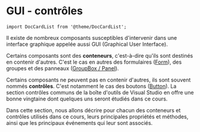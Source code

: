 # GUI - contrôles

```mdx-code-block
import DocCardList from '@theme/DocCardList';
```

Il existe de nombreux composants susceptibles d'intervenir dans une interface graphique appelée aussi GUI (Graphical User Interface).

Certains composants sont des **conteneurs**, c'est-à-dire qu'ils sont destinés en contenir d'autres. C'est le cas en autres des formulaires ([Form](https://sites.google.com/site/notionscsharpcem/guicontroles/form)), des groupes et des panneaux ([GroupBox / Panel](https://sites.google.com/site/notionscsharpcem/guicontroles/groupbox)).

Certains composants ne peuvent pas en contenir d'autres, ils sont souvent nommés **contrôles**. C'est notamment le cas des boutons ([Button](https://sites.google.com/site/notionscsharpcem/guicontroles/button)). La section contrôles communs de la boîte d'outils de Visual Studio en offre une bonne vingtaine dont quelques uns seront étudiés dans ce cours.

Dans cette section, nous allons décrire pour chacun des conteneurs et contrôles utilisés dans ce cours, leurs principales propriétés et méthodes, ainsi que les principaux événements qui leur sont associés.

<DocCardList />
